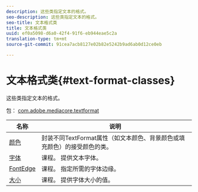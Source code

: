 ```yaml
---
description: 这些类指定文本的格式。
seo-description: 这些类指定文本的格式。
seo-title: 文本格式类
title: 文本格式类
uuid: ef0a5098-d6a0-42f4-91f6-eb944eae5c2a
translation-type: tm+mt
source-git-commit: 91cea7acb8127e02b82e5242b9ad6ab0d12ce0eb

---
```



# 文本格式类{#text-format-classes}

这些类指定文本的格式。

包： [com.adobe.mediacore.textformat](https://help.adobe.com/en_US/primetime/api/psdk/asdoc-dhls_1.4/com/adobe/mediacore/textformat/package-detail.html)

| 名称 | 说明 |
|---|---|
| [颜色](https://help.adobe.com/en_US/primetime/api/psdk/asdoc-dhls_1.4/com/adobe/mediacore/textformat/Color.html) | 封装不同TextFormat属性（如文本颜色、背景颜色或填充颜色）的接受颜色的类。 |
| [字体](https://help.adobe.com/en_US/primetime/api/psdk/asdoc-dhls_1.4/com/adobe/mediacore/textformat/Font.html) | 课程。 提供文本字体。 |
| [FontEdge](https://help.adobe.com/en_US/primetime/api/psdk/asdoc-dhls_1.4/com/adobe/mediacore/textformat/FontEdge.html) | 课程。 指定所需的字体边缘。 |
| [大小](https://help.adobe.com/en_US/primetime/api/psdk/asdoc-dhls_1.4/com/adobe/mediacore/textformat/Size.html) | 课程。 提供字体大小的值。 |

